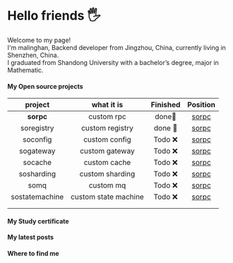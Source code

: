 # Hello friends 🖐️
Welcome to my page! <br/>
I'm malinghan, Backend developer from  Jingzhou, China, currently living in  Shenzhen, China. <br/>
I graduated from Shandong University  with a bachelor’s degree, major in Mathematic. <br/>


#### My Open source projects
|    project    |    what it is    |  Finished   |                                                        Position                                                           |
| :------------: | :------------: | :-----------: | :------------------------------------------------------------------------------------------------------------------------------: |
|   **sorpc**   | custom rpc |    done🥇     |                  <a href="https://github.com/malinghan/sorpc">sorpc</a>                  |
| soregistry |   custom registry   |    done 🥇      | <a href="https://github.com/malinghan/sorpc">sorpc</a> |
|   soconfig   | custom config |    Todo ❌    | <a href="https://github.com/malinghan/sorpc">sorpc</a> |
| sogateway |   custom gateway   | Todo ❌ | <a href="https://github.com/malinghan/sorpc">sorpc</a> |
|   socache   |     custom cache     |   Todo ❌  | <a href="http://www.ee.unb.ca/cgi-bin/tervo/fen.pl?select=5k2/1R3n2/3p4/2p1pPp1/2P1P1N1/3P4/8/3K4 b - -"><a href="https://github.com/malinghan/sorpc">sorpc</a></a> |
|     sosharding     |   custom sharding   | Todo ❌ |  <a href="https://github.com/malinghan/sorpc">sorpc</a>  |
|  somq  |     custom mq     |   Todo ❌  |          <a href="https://github.com/malinghan/sorpc">sorpc</a>          |
| sostatemachine | custom state machine |  Todo ❌  |    <a href="https://github.com/malinghan/sorpc">sorpc</a>    |
|                |                      |          |                                                              |
|                |                      |          |                                                              |


#### My Study certificate

#### My latest posts

#### Where to find me
